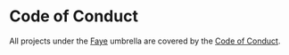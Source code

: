 # Code of Conduct

All projects under the [Faye](https://github.com/faye) umbrella are covered by
the [Code of Conduct](https://github.com/faye/code-of-conduct).
